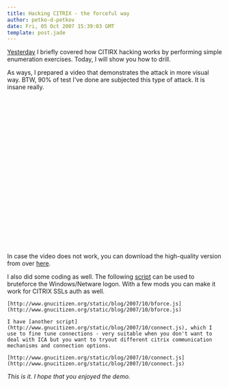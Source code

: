 ```yaml
---
title: Hacking CITRIX - the forceful way
author: petko-d-petkov
date: Fri, 05 Oct 2007 15:39:03 GMT
template: post.jade
---
```


[Yesterday](/blog/citrix-owning-the-legitimate-backdoor) I briefly covered how CITIRX hacking works by performing simple enumeration exercises. Today, I will show you how to drill.

As ways, I prepared a video that demonstrates the attack in more visual way. BTW, 90% of test I've done are subjected this type of attack. It is insane really.

<div class="screen"><object width="425" height="350"><param name="movie" value="http://www.youtube.com/v/i_zbObjFnrY"></param><param name="wmode" value="transparent"></param><embed src="http://www.youtube.com/v/i_zbObjFnrY" type="application/x-shockwave-flash" wmode="transparent" width="425" height="350"></embed></object></div>

In case the video does not work, you can download the high-quality version from over [here](http://www.gnucitizen.org/static/blog/2007/10/hc02.wmv).

I also did some coding as well. The following [script](http://www.gnucitizen.org/static/blog/2007/10/bforce.js) can be used to bruteforce the Windows/Netware logon. With a few mods you can make it work for CITRIX SSLs auth as well.

    [http://www.gnucitizen.org/static/blog/2007/10/bforce.js](http://www.gnucitizen.org/static/blog/2007/10/bforce.js)

    I have [another script](http://www.gnucitizen.org/static/blog/2007/10/connect.js), which I use to fine tune connections - very suitable when you don't want to deal with ICA but you want to tryout different citrix communication mechanisms and connection options.

    [http://www.gnucitizen.org/static/blog/2007/10/connect.js](http://www.gnucitizen.org/static/blog/2007/10/connect.js)

_This is it. I hope that you enjoyed the demo._
